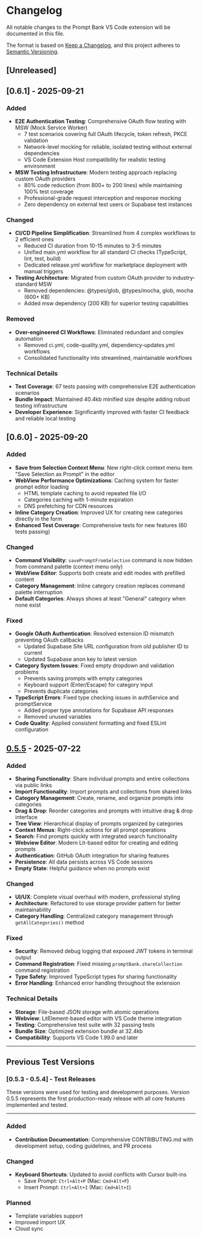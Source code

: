 # Changelog

All notable changes to the Prompt Bank VS Code extension will be documented in this file.

The format is based on [Keep a Changelog](https://keepachangelog.com/en/1.0.0/),
and this project adheres to [Semantic Versioning](https://semver.org/spec/v2.0.0.html).

## [Unreleased]

## [0.6.1] - 2025-09-21

### Added
- **E2E Authentication Testing**: Comprehensive OAuth flow testing with MSW (Mock Service Worker)
  - 7 test scenarios covering full OAuth lifecycle, token refresh, PKCE validation
  - Network-level mocking for reliable, isolated testing without external dependencies
  - VS Code Extension Host compatibility for realistic testing environment
- **MSW Testing Infrastructure**: Modern testing approach replacing custom OAuth providers
  - 80% code reduction (from 800+ to 200 lines) while maintaining 100% test coverage
  - Professional-grade request interception and response mocking
  - Zero dependency on external test users or Supabase test instances

### Changed
- **CI/CD Pipeline Simplification**: Streamlined from 4 complex workflows to 2 efficient ones
  - Reduced CI duration from 10-15 minutes to 3-5 minutes
  - Unified main.yml workflow for all standard CI checks (TypeScript, lint, test, build)
  - Dedicated release.yml workflow for marketplace deployment with manual triggers
- **Testing Architecture**: Migrated from custom OAuth provider to industry-standard MSW
  - Removed dependencies: @types/glob, @types/mocha, glob, mocha (600+ KB)
  - Added msw dependency (200 KB) for superior testing capabilities

### Removed
- **Over-engineered CI Workflows**: Eliminated redundant and complex automation
  - Removed ci.yml, code-quality.yml, dependency-updates.yml workflows
  - Consolidated functionality into streamlined, maintainable workflows

### Technical Details
- **Test Coverage**: 67 tests passing with comprehensive E2E authentication scenarios
- **Bundle Impact**: Maintained 40.4kb minified size despite adding robust testing infrastructure
- **Developer Experience**: Significantly improved with faster CI feedback and reliable local testing

## [0.6.0] - 2025-09-20

### Added
- **Save from Selection Context Menu**: New right-click context menu item "Save Selection as Prompt" in the editor
- **WebView Performance Optimizations**: Caching system for faster prompt editor loading
  - HTML template caching to avoid repeated file I/O
  - Categories caching with 1-minute expiration
  - DNS prefetching for CDN resources
- **Inline Category Creation**: Improved UX for creating new categories directly in the form
- **Enhanced Test Coverage**: Comprehensive tests for new features (60 tests passing)

### Changed
- **Command Visibility**: `savePromptFromSelection` command is now hidden from command palette (context menu only)
- **WebView Editor**: Supports both create and edit modes with prefilled content
- **Category Management**: Inline category creation replaces command palette interruption
- **Default Categories**: Always shows at least "General" category when none exist

### Fixed
- **Google OAuth Authentication**: Resolved extension ID mismatch preventing OAuth callbacks
  - Updated Supabase Site URL configuration from old publisher ID to current
  - Updated Supabase anon key to latest version
- **Category System Issues**: Fixed empty dropdown and validation problems
  - Prevents saving prompts with empty categories
  - Keyboard support (Enter/Escape) for category input
  - Prevents duplicate categories
- **TypeScript Errors**: Fixed type checking issues in authService and promptService
  - Added proper type annotations for Supabase API responses
  - Removed unused variables
- **Code Quality**: Applied consistent formatting and fixed ESLint configuration

## [0.5.5] - 2025-07-22

### Added
- **Sharing Functionality**: Share individual prompts and entire collections via public links
- **Import Functionality**: Import prompts and collections from shared links
- **Category Management**: Create, rename, and organize prompts into categories
- **Drag & Drop**: Reorder categories and prompts with intuitive drag & drop interface
- **Tree View**: Hierarchical display of prompts organized by categories
- **Context Menus**: Right-click actions for all prompt operations
- **Search**: Find prompts quickly with integrated search functionality
- **Webview Editor**: Modern Lit-based editor for creating and editing prompts
- **Authentication**: GitHub OAuth integration for sharing features
- **Persistence**: All data persists across VS Code sessions
- **Empty State**: Helpful guidance when no prompts exist

### Changed
- **UI/UX**: Complete visual overhaul with modern, professional styling
- **Architecture**: Refactored to use storage provider pattern for better maintainability
- **Category Handling**: Centralized category management through `getAllCategories()` method

### Fixed
- **Security**: Removed debug logging that exposed JWT tokens in terminal output
- **Command Registration**: Fixed missing `promptBank.shareCollection` command registration
- **Type Safety**: Improved TypeScript types for sharing functionality
- **Error Handling**: Enhanced error handling throughout the extension

### Technical Details
- **Storage**: File-based JSON storage with atomic operations
- **Webview**: LitElement-based editor with VS Code theme integration
- **Testing**: Comprehensive test suite with 32 passing tests
- **Bundle Size**: Optimized extension bundle at 32.4kb
- **Compatibility**: Supports VS Code 1.99.0 and later

---

## Previous Test Versions

### [0.5.3 - 0.5.4] - Test Releases
These versions were used for testing and development purposes. Version 0.5.5 represents the first production-ready release with all core features implemented and tested.

---

### Added
- **Contribution Documentation**: Comprehensive CONTRIBUTING.md with development setup, coding guidelines, and PR process

### Changed
- **Keyboard Shortcuts**: Updated to avoid conflicts with Cursor built-ins
  - Save Prompt: `Ctrl+Alt+P` (Mac: `Cmd+Alt+P`)
  - Insert Prompt: `Ctrl+Alt+I` (Mac: `Cmd+Alt+I`)

### Planned
- Template variables support
- Improved import UX
- Cloud sync

[0.5.5]: https://github.com/ShaulAb/prompt-bank/releases/tag/v0.5.5 
